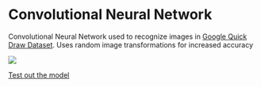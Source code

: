 # Convolutional Neural Network
Convolutional Neural Network used to recognize images in [Google Quick Draw Dataset](https://github.com/googlecreativelab/quickdraw-dataset). Uses random image transformations for increased accuracy

![](https://github.com/Toash/Convolutional-Neural-Network/blob/main/drawing_example.gif)

[Test out the model](https://github.com/Toash/Convolutional-Neural-Network/releases/tag/v1.1.0)

